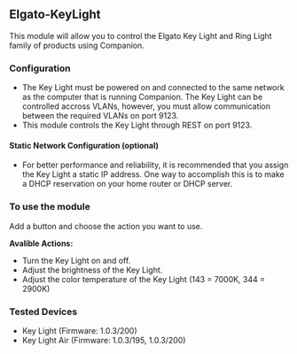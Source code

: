 ## Elgato-KeyLight

This module will allow you to control the Elgato Key Light and Ring Light family of products using Companion.

### Configuration

- The Key Light must be powered on and connected to the same network as the computer that is running Companion. The Key Light can be controlled accross VLANs, however, you must allow communication between the required VLANs on port 9123.
- This module controls the Key Light through REST on port 9123.

#### Static Network Configuration (optional)

- For better performance and reliability, it is recommended that you assign the Key Light a static IP address. One way to accomplish this is to make a DHCP reservation on your home router or DHCP server.

### To use the module

Add a button and choose the action you want to use.

**Avalible Actions:**

- Turn the Key Light on and off.
- Adjust the brightness of the Key Light.
- Adjust the color temperature of the Key Light (143 = 7000K, 344 = 2900K)

### Tested Devices

- Key Light (Firmware: 1.0.3/200)
- Key Light Air (Firmware: 1.0.3/195, 1.0.3/200)

